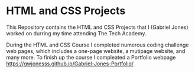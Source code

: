 # HTML and CSS Projects
 This Repository contains the HTML and CSS Projects that I (Gabriel Jones) worked on durring my time attending The Tech Academy.

During the HTML and CSS Course I completed numerous coding challenge web pages, which includes a one-page website, a mutipage website, and many more.
To finish up the course I compleated a Portfolio webpage https://gwjonesss.github.io/Gabriel-Jones-Portfolio/
